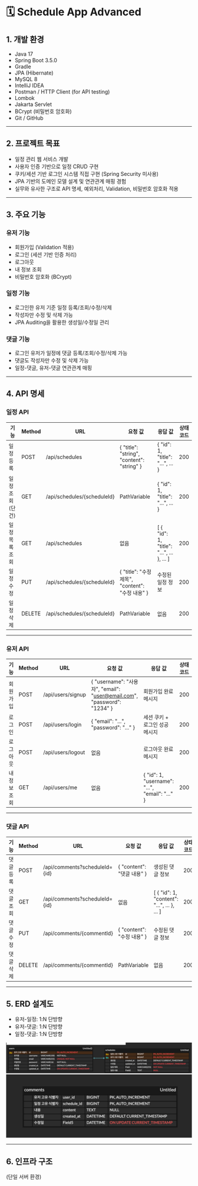 # 🗓️ Schedule App Advanced

## 1. 개발 환경

- Java 17
- Spring Boot 3.5.0
- Gradle
- JPA (Hibernate)
- MySQL 8
- IntelliJ IDEA
- Postman / HTTP Client (for API testing)
- Lombok
- Jakarta Servlet
- BCrypt (비밀번호 암호화)
- Git / GitHub

---

## 2. 프로젝트 목표

- 일정 관리 웹 서비스 개발
- 사용자 인증 기반으로 일정 CRUD 구현
- 쿠키/세션 기반 로그인 시스템 직접 구현 (Spring Security 미사용)
- JPA 기반의 도메인 모델 설계 및 연관관계 매핑 경험
- 실무와 유사한 구조로 API 명세, 예외처리, Validation, 비밀번호 암호화 적용

---

## 3. 주요 기능

###  유저 기능
- 회원가입 (Validation 적용)
- 로그인 (세션 기반 인증 처리)
- 로그아웃
- 내 정보 조회
- 비밀번호 암호화 (BCrypt)

###  일정 기능
- 로그인한 유저 기준 일정 등록/조회/수정/삭제
- 작성자만 수정 및 삭제 가능
- JPA Auditing을 활용한 생성일/수정일 관리

###  댓글 기능
- 로그인 유저가 일정에 댓글 등록/조회/수정/삭제 가능
- 댓글도 작성자만 수정 및 삭제 가능
- 일정-댓글, 유저-댓글 연관관계 매핑

---

## 4. API 명세

### 일정 API

| 기능 | Method | URL | 요청 값 | 응답 값 | 상태코드 |
| --- | --- | --- | --- | --- | --- |
| 일정 등록 | POST | /api/schedules | { "title": "string", "content": "string" } | { "id": 1, "title": "...", ... } | 200 |
| 일정 조회(단건) | GET | /api/schedules/{scheduleId} | PathVariable | { "id": 1, "title": "...", ... } | 200 |
| 일정 목록 조회 | GET | /api/schedules | 없음 | [ { "id": 1, "title": "...", ... }, ... ] | 200 |
| 일정 수정 | PUT | /api/schedules/{scheduleId} | { "title": "수정 제목", "content": "수정 내용" } | 수정된 일정 정보 | 200 |
| 일정 삭제 | DELETE | /api/schedules/{scheduleId} | PathVariable | 없음 | 200 |

---

### 유저 API

| 기능 | Method | URL | 요청 값 | 응답 값                                           | 상태코드 |
| --- | --- | --- | --- |------------------------------------------------| --- |
| 회원가입 | POST | /api/users/signup | { "username": "사용자", "email": "user@email.com", "password": "1234" } | 회원가입 완료 메시지                                    | 200 |
| 로그인 | POST | /api/users/login | { "email": "...", "password": "..." } | 세션 쿠키 + 로그인 성공 메시지                             | 200 |
| 로그아웃 | POST | /api/users/logout | 없음 | 로그아웃 완료 메시지                                    | 200 |
| 내 정보 조회 | GET | /api/users/me | 없음 | { "id": 1, "username": "...", "email": "..." } | 200 |

---

### 댓글 API

| 기능 | Method | URL | 요청 값 | 응답 값 | 상태코드 |
| --- | --- | --- | --- | --- | --- |
| 댓글 등록 | POST | /api/comments?scheduleId={id} | { "content": "댓글 내용" } | 생성된 댓글 정보 | 200 |
| 댓글 조회 | GET | /api/comments?scheduleId={id} | 없음 | [ { "id": 1, "content": "...", ... }, ... ] | 200 |
| 댓글 수정 | PUT | /api/comments/{commentId} | { "content": "수정 내용" } | 수정된 댓글 정보 | 200 |
| 댓글 삭제 | DELETE | /api/comments/{commentId} | PathVariable | 없음 | 200 |

---

## 5. ERD 설계도

- 유저-일정: 1:N 단방향
- 유저-댓글: 1:N 단방향
- 일정-댓글: 1:N 단방향

![ERD](./docs/erd.png)
![ERD](./docs/erd(comments).png)

---

##  6. 인프라 구조
(단일 서버 환경)

